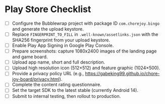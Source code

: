 # Play Store Checklist

- [ ] Configure the Bubblewrap project with package ID `com.chorejoy.bingo` and generate the upload keystore.
- [ ] Replace `FINGERPRINT_TO_FILL` in `.well-known/assetlinks.json` with the SHA256 fingerprint from your upload keystore.
- [ ] Enable Play App Signing in Google Play Console.
- [ ] Prepare screenshots: capture 1080x2400 images of the landing page and game board.
- [ ] Upload app name, short and full description.
- [ ] Upload high resolution icon (512×512) and feature graphic (1024×500).
- [ ] Provide a privacy policy URL (e.g., https://gabeking99.github.io/chore-joy-board/privacy.html).
- [ ] Complete the content rating questionnaire.
- [ ] Set the target SDK to the latest stable (currently Android 14).
- [ ] Submit to internal testing, then rollout to production.
